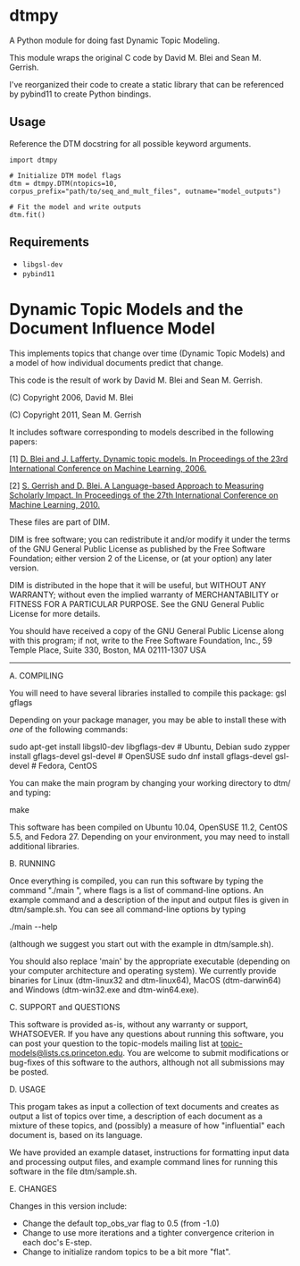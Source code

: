 # dtmpy

A Python module for doing fast Dynamic Topic Modeling.

This module wraps the original C code by David M. Blei and Sean M. Gerrish.

I've reorganized their code to create a static library that can be referenced by pybind11 to create Python bindings.

## Usage

Reference the DTM docstring for all possible keyword arguments.

```
import dtmpy

# Initialize DTM model flags
dtm = dtmpy.DTM(ntopics=10, corpus_prefix="path/to/seq_and_mult_files", outname="model_outputs")

# Fit the model and write outputs
dtm.fit()
```

## Requirements

- `libgsl-dev`
- `pybind11`

# Dynamic Topic Models and the Document Influence Model

This implements topics that change over time (Dynamic Topic Models) and a model of how individual documents predict that change.

This code is the result of work by David M. Blei and Sean M. Gerrish.

(C) Copyright 2006, David M. Blei

(C) Copyright 2011, Sean M. Gerrish

It includes software corresponding to models described in the
following papers:

[1] [D. Blei and J. Lafferty. Dynamic topic models. In
Proceedings of the 23rd International Conference on Machine Learning, 2006.](http://www.cs.columbia.edu/~blei/papers/BleiLafferty2006a.pdf)

[2] [S. Gerrish and D. Blei. A Language-based Approach to Measuring
Scholarly Impact. In Proceedings of the 27th International Conference
on Machine Learning, 2010.](http://www.cs.columbia.edu/~blei/papers/GerrishBlei2010.pdf)

These files are part of DIM.

DIM is free software; you can redistribute it and/or modify it under
the terms of the GNU General Public License as published by the Free
Software Foundation; either version 2 of the License, or (at your
option) any later version.

DIM is distributed in the hope that it will be useful, but WITHOUT
ANY WARRANTY; without even the implied warranty of MERCHANTABILITY or
FITNESS FOR A PARTICULAR PURPOSE. See the GNU General Public License
for more details.

You should have received a copy of the GNU General Public License
along with this program; if not, write to the Free Software
Foundation, Inc., 59 Temple Place, Suite 330, Boston, MA 02111-1307
USA

---

A. COMPILING

You will need to have several libraries installed to compile this
package:
gsl
gflags

Depending on your package manager, you may be able to install these
with _one_ of the following commands:

sudo apt-get install libgsl0-dev libgflags-dev # Ubuntu, Debian
sudo zypper install gflags-devel gsl-devel # OpenSUSE
sudo dnf install gflags-devel gsl-devel # Fedora, CentOS

You can make the main program by changing your working directory to
dtm/ and typing:

make

This software has been compiled on Ubuntu 10.04, OpenSUSE 11.2,
CentOS 5.5, and Fedora 27. Depending on your environment, you may need to
install additional libraries.

B. RUNNING

Once everything is compiled, you can run this software by typing the
command "./main <flags>", where flags is a list of command-line
options. An example command and a description of the input and output
files is given in dtm/sample.sh. You can see all command-line options
by typing

./main --help

(although we suggest you start out with the example in dtm/sample.sh).

You should also replace 'main' by the appropriate executable (depending
on your computer architecture and operating system). We currently
provide binaries for Linux (dtm-linux32 and dtm-linux64), MacOS (dtm-darwin64)
and Windows (dtm-win32.exe and dtm-win64.exe).

C. SUPPORT and QUESTIONS

This software is provided as-is, without any warranty or support,
WHATSOEVER. If you have any questions about running this software,
you can post your question to the topic-models mailing list at
topic-models@lists.cs.princeton.edu. You are welcome to submit
modifications or bug-fixes of this software to the authors, although
not all submissions may be posted.

D. USAGE

This progam takes as input a collection of text documents and creates
as output a list of topics over time, a description of each document
as a mixture of these topics, and (possibly) a measure of how
"influential" each document is, based on its language.

We have provided an example dataset, instructions for formatting input
data and processing output files, and example command lines for
running this software in the file dtm/sample.sh.

E. CHANGES

Changes in this version include:

- Change the default top_obs_var flag to 0.5 (from -1.0)
- Change to use more iterations and a tighter convergence criterion in each doc's E-step.
- Change to initialize random topics to be a bit more "flat".
